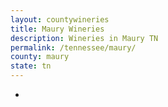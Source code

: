 ```yaml
---
layout: countywineries
title: Maury Wineries
description: Wineries in Maury TN
permalink: /tennessee/maury/
county: maury
state: tn
---
```

-
